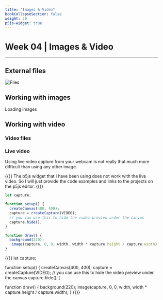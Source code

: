 ```yaml
---
title: "Images & Video"
bookCollapseSection: false
weight: 20
p5js-widget: true
---
```


# Week 04 | Images & Video

---

## External files

![Files](../img/p5js_files.png)

## Working with images

Loading images

## Working with video

### Video files

### Live video

Using live video capture from your webcam is not really that much more difficult than using any other image.

{{<hint warning>}}
The p5js widget that I have been using does not work with the live video. So I will just provide the code examples and links to the projects on the p5js editor.
{{</hint>}}

```js
let capture;

function setup() {
  createCanvas(400, 400);
  capture = createCapture(VIDEO);
  // you can use this to hide the video preview under the canvas
  capture.hide();
}

function draw() {
  background(220);
   image(capture, 0, 0, width, width * capture.height / capture.width);
}
```

{{<p5js autoplay=1 width="400" height="400">}}
let capture;

function setup() {
  createCanvas(400, 400);
  capture = createCapture(VIDEO);
  // you can use this to hide the video preview under the canvas
  capture.hide();
}

function draw() {
  background(220);
   image(capture, 0, 0, width, width * capture.height / capture.width);
}
{{</p5js >}}